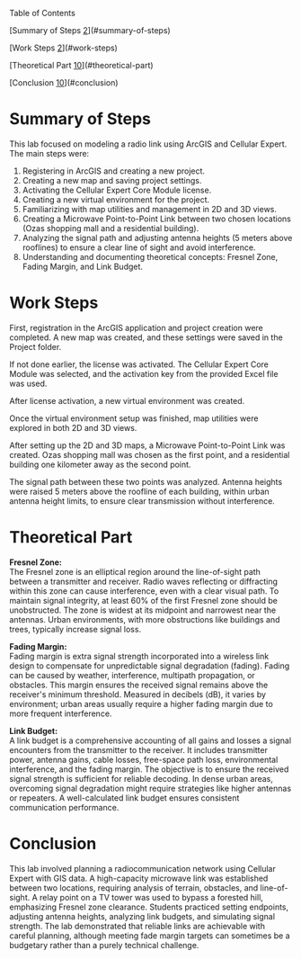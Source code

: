 Table of Contents

[Summary of Steps [2](#summary-of-steps)](#summary-of-steps)

[Work Steps [2](#work-steps)](#work-steps)

[Theoretical Part [10](#theoretical-part)](#theoretical-part)

[Conclusion [10](#conclusion)](#conclusion)

# Summary of Steps

This lab focused on modeling a radio link using ArcGIS and Cellular Expert. The main steps were:
1.  Registering in ArcGIS and creating a new project.
2.  Creating a new map and saving project settings.
3.  Activating the Cellular Expert Core Module license.
4.  Creating a new virtual environment for the project.
5.  Familiarizing with map utilities and management in 2D and 3D views.
6.  Creating a Microwave Point-to-Point Link between two chosen locations (Ozas shopping mall and a residential building).
7.  Analyzing the signal path and adjusting antenna heights (5 meters above rooflines) to ensure a clear line of sight and avoid interference.
8.  Understanding and documenting theoretical concepts: Fresnel Zone, Fading Margin, and Link Budget.

# Work Steps

First, registration in the ArcGIS application and project creation were completed. A new map was created, and these settings were saved in the Project folder.

If not done earlier, the license was activated. The Cellular Expert Core Module was selected, and the activation key from the provided Excel file was used.

After license activation, a new virtual environment was created.

Once the virtual environment setup was finished, map utilities were explored in both 2D and 3D views.

After setting up the 2D and 3D maps, a Microwave Point-to-Point Link was created. Ozas shopping mall was chosen as the first point, and a residential building one kilometer away as the second point.

The signal path between these two points was analyzed. Antenna heights were raised 5 meters above the roofline of each building, within urban antenna height limits, to ensure clear transmission without interference.

# Theoretical Part

**Fresnel Zone:**\
The Fresnel zone is an elliptical region around the line-of-sight path between a transmitter and receiver. Radio waves reflecting or diffracting within this zone can cause interference, even with a clear visual path. To maintain signal integrity, at least 60% of the first Fresnel zone should be unobstructed. The zone is widest at its midpoint and narrowest near the antennas. Urban environments, with more obstructions like buildings and trees, typically increase signal loss.

**Fading Margin:**\
Fading margin is extra signal strength incorporated into a wireless link design to compensate for unpredictable signal degradation (fading). Fading can be caused by weather, interference, multipath propagation, or obstacles. This margin ensures the received signal remains above the receiver's minimum threshold. Measured in decibels (dB), it varies by environment; urban areas usually require a higher fading margin due to more frequent interference.

**Link Budget:**\
A link budget is a comprehensive accounting of all gains and losses a signal encounters from the transmitter to the receiver. It includes transmitter power, antenna gains, cable losses, free-space path loss, environmental interference, and the fading margin. The objective is to ensure the received signal strength is sufficient for reliable decoding. In dense urban areas, overcoming signal degradation might require strategies like higher antennas or repeaters. A well-calculated link budget ensures consistent communication performance.

# Conclusion

This lab involved planning a radiocommunication network using Cellular Expert with GIS data. A high-capacity microwave link was established between two locations, requiring analysis of terrain, obstacles, and line-of-sight. A relay point on a TV tower was used to bypass a forested hill, emphasizing Fresnel zone clearance. Students practiced setting endpoints, adjusting antenna heights, analyzing link budgets, and simulating signal strength. The lab demonstrated that reliable links are achievable with careful planning, although meeting fade margin targets can sometimes be a budgetary rather than a purely technical challenge.
